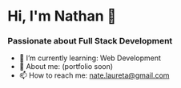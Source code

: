 # Hi, I'm Nathan 👋

### Passionate about Full Stack Development

- 🌱 I’m currently learning: Web Development
- 💬 About me: (portfolio soon)
- 📫 How to reach me: nate.laureta@gmail.com


